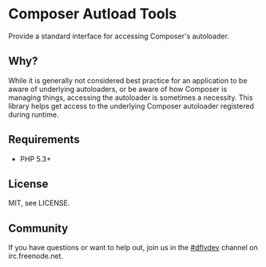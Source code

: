 Composer Autload Tools
======================

Provide a standard interface for accessing Composer's autoloader.


Why?
----

While it is generally not considered best practice for an application
to be aware of underlying autoloaders, or be aware of how Composer
is managing things, accessing the autoloader is sometimes a
necessity. This library helps get access to the underlying Composer
autoloader registered during runtime.


Requirements
------------

 * PHP 5.3+


License
-------

MIT, see LICENSE.


Community
---------

If you have questions or want to help out, join us in the
[#dflydev](irc://irc.freenode.net/#dflydev) channel on irc.freenode.net.
